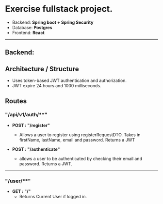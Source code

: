 # Exercise fullstack project.
- Backend: **Spring boot + Spring Security**
- Database: **Postgres**
- Frontend: **React**

---

## Backend:

## Architecture / Structure
- Uses token-based JWT authentication and authorization.
- JWT expire 24 hours and 1000 milliseconds.

## Routes
### "/api/v1/auth/**" 

  - **POST : "/register"**
    - Allows a user to register using registerRequestDTO. Takes in firstName, lastName, email and password. Returns a JWT

  - **POST : "/authenticate"**
    - allows a user to be authenticated by checking their email and password. Returns a JWT.
---
### "/user/**"

  - **GET : "/"**
    - Returns Current User if logged in.
